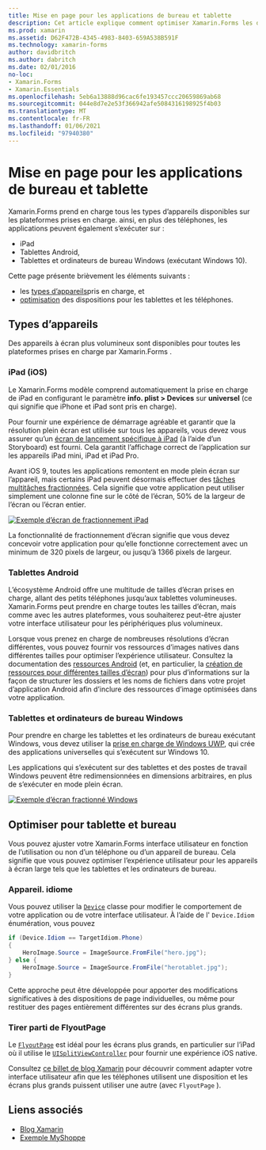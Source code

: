 ```yaml
---
title: Mise en page pour les applications de bureau et tablette
description: Cet article explique comment optimiser Xamarin.Forms les dispositions des applications pour les tablettes, par opposition aux téléphones.
ms.prod: xamarin
ms.assetid: D62F472B-4345-4983-8403-659A538B591F
ms.technology: xamarin-forms
author: davidbritch
ms.author: dabritch
ms.date: 02/01/2016
no-loc:
- Xamarin.Forms
- Xamarin.Essentials
ms.openlocfilehash: 5eb6a13888d96cac6fe193457ccc20659869ab68
ms.sourcegitcommit: 044e8d7e2e53f366942afe5084316198925f4b03
ms.translationtype: MT
ms.contentlocale: fr-FR
ms.lasthandoff: 01/06/2021
ms.locfileid: "97940380"
---
```

# <a name="layout-for-tablet-and-desktop-apps"></a>Mise en page pour les applications de bureau et tablette

Xamarin.Forms prend en charge tous les types d’appareils disponibles sur les plateformes prises en charge. ainsi, en plus des téléphones, les applications peuvent également s’exécuter sur :

- iPad
- Tablettes Android,
- Tablettes et ordinateurs de bureau Windows (exécutant Windows 10).

Cette page présente brièvement les éléments suivants :

- les [types d’appareils](#device-types)pris en charge, et
- [optimisation](#optimize-for-tablet-and-desktop) des dispositions pour les tablettes et les téléphones.

## <a name="device-types"></a>Types d’appareils

Des appareils à écran plus volumineux sont disponibles pour toutes les plateformes prises en charge par Xamarin.Forms .

### <a name="ipads-ios"></a>iPad (iOS)

Le Xamarin.Forms modèle comprend automatiquement la prise en charge de iPad en configurant le paramètre **info. plist > Devices** sur **universel** (ce qui signifie que iPhone et iPad sont pris en charge).

Pour fournir une expérience de démarrage agréable et garantir que la résolution plein écran est utilisée sur tous les appareils, vous devez vous assurer qu’un [écran de lancement spécifique à iPad](~/ios/app-fundamentals/images-icons/launch-screens.md) (à l’aide d’un Storyboard) est fourni. Cela garantit l’affichage correct de l’application sur les appareils iPad mini, iPad et iPad Pro.

Avant iOS 9, toutes les applications remontent en mode plein écran sur l’appareil, mais certains iPad peuvent désormais effectuer des [tâches multitâches fractionnées](~/ios/platform/multitasking.md).
Cela signifie que votre application peut utiliser simplement une colonne fine sur le côté de l’écran, 50% de la largeur de l’écran ou l’écran entier.

[![Exemple d’écran de fractionnement iPad](tablet-images/ipad-sml.png)](tablet-images/ipad.png#lightbox "Exemple d’écran de fractionnement iPad")

La fonctionnalité de fractionnement d’écran signifie que vous devez concevoir votre application pour qu’elle fonctionne correctement avec un minimum de 320 pixels de largeur, ou jusqu’à 1366 pixels de largeur.

### <a name="android-tablets"></a>Tablettes Android

L’écosystème Android offre une multitude de tailles d’écran prises en charge, allant des petits téléphones jusqu’aux tablettes volumineuses. Xamarin.Forms peut prendre en charge toutes les tailles d’écran, mais comme avec les autres plateformes, vous souhaiterez peut-être ajuster votre interface utilisateur pour les périphériques plus volumineux.

Lorsque vous prenez en charge de nombreuses résolutions d’écran différentes, vous pouvez fournir vos ressources d’images natives dans différentes tailles pour optimiser l’expérience utilisateur.
Consultez la documentation des [ressources Android](~/android/app-fundamentals/resources-in-android/index.md) (et, en particulier, la [création de ressources pour différentes tailles d’écran](~/android/app-fundamentals/resources-in-android/resources-for-varying-screens.md)) pour plus d’informations sur la façon de structurer les dossiers et les noms de fichiers dans votre projet d’application Android afin d’inclure des ressources d’image optimisées dans votre application.

### <a name="windows-tablets-and-desktops"></a>Tablettes et ordinateurs de bureau Windows

Pour prendre en charge les tablettes et les ordinateurs de bureau exécutant Windows, vous devez utiliser la [prise en charge de Windows UWP](~/xamarin-forms/platform/windows/installation/index.md), qui crée des applications universelles qui s’exécutent sur Windows 10.

Les applications qui s’exécutent sur des tablettes et des postes de travail Windows peuvent être redimensionnées en dimensions arbitraires, en plus de s’exécuter en mode plein écran.

[![Exemple d’écran fractionné Windows](tablet-images/splitscreen-sml.png)](tablet-images/splitscreen.png#lightbox "Exemple d’écran fractionné Windows")

## <a name="optimize-for-tablet-and-desktop"></a>Optimiser pour tablette et bureau

Vous pouvez ajuster votre Xamarin.Forms interface utilisateur en fonction de l’utilisation ou non d’un téléphone ou d’un appareil de bureau. Cela signifie que vous pouvez optimiser l’expérience utilisateur pour les appareils à écran large tels que les tablettes et les ordinateurs de bureau.

### <a name="deviceidiom"></a>Appareil. idiome

Vous pouvez utiliser la [`Device`](~/xamarin-forms/platform/device.md) classe pour modifier le comportement de votre application ou de votre interface utilisateur. À l’aide de l' `Device.Idiom` énumération, vous pouvez

```csharp
if (Device.Idiom == TargetIdiom.Phone)
{
    HeroImage.Source = ImageSource.FromFile("hero.jpg");
} else {
    HeroImage.Source = ImageSource.FromFile("herotablet.jpg");
}
```

Cette approche peut être développée pour apporter des modifications significatives à des dispositions de page individuelles, ou même pour restituer des pages entièrement différentes sur des écrans plus grands.

### <a name="leverage-flyoutpage"></a>Tirer parti de FlyoutPage

Le [`FlyoutPage`](xref:Xamarin.Forms.FlyoutPage) est idéal pour les écrans plus grands, en particulier sur l’iPad où il utilise le [`UISplitViewController`](xref:UIKit.UISplitViewController) pour fournir une expérience iOS native.

Consultez [ce billet de blog Xamarin](https://devblogs.microsoft.com/xamarin/bringing-xamarin-forms-apps-to-tablets/) pour découvrir comment adapter votre interface utilisateur afin que les téléphones utilisent une disposition et les écrans plus grands puissent utiliser une autre (avec `FlyoutPage` ).

## <a name="related-links"></a>Liens associés

- [Blog Xamarin](https://devblogs.microsoft.com/xamarin/bringing-xamarin-forms-apps-to-tablets/)
- [Exemple MyShoppe](https://github.com/jamesmontemagno/myshoppe)
